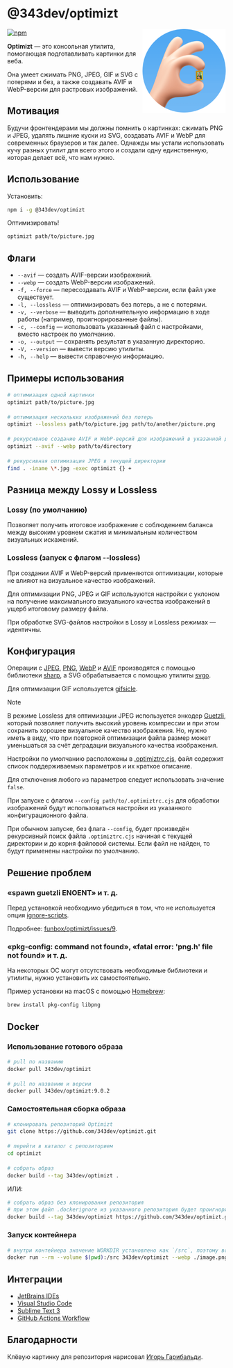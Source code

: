 # @343dev/optimizt

<img align="right" width="192" height="192"
     alt="Аватар Оптимизта: «OK» жест с картиной Моной Лизой между пальцами"
     src="./docs/logo.png">

[![npm](https://img.shields.io/npm/v/@343dev/optimizt.svg)](https://www.npmjs.com/package/@343dev/optimizt)

**Optimizt** — это консольная утилита, помогающая подготавливать картинки для веба.

Она умеет сжимать PNG, JPEG, GIF и SVG с потерями и без, а также создавать AVIF и WebP-версии для растровых изображений.

## Мотивация

Будучи фронтендерами мы должны помнить о картинках: сжимать PNG и JPEG, удалять лишние куски из SVG, создавать AVIF и WebP для современных браузеров и так далее. Однажды мы устали использовать кучу разных утилит для всего этого и создали одну единственную, которая делает всё, что нам нужно.

## Использование

Установить:

```sh
npm i -g @343dev/optimizt
```

Оптимизировать!

```sh
optimizt path/to/picture.jpg
```

## Флаги

- `--avif` — создать AVIF-версии изображений.
- `--webp` — создать WebP-версии изображений.
- `-f, --force` — пересоздавать AVIF и WebP-версии, если файл уже существует.
- `-l, --lossless` — оптимизировать без потерь, а не с потерями.
- `-v, --verbose` — выводить дополнительную информацию в ходе работы (например, проигнорированные файлы).
- `-c, --config` — использовать указанный файл с настройками, вместо настроек по умолчанию.
- `-o, --output` — сохранять результат в указанную директорию.
- `-V, --version` — вывести версию утилиты.
- `-h, --help` — вывести справочную информацию.

## Примеры использования

```bash
# оптимизация одной картинки
optimizt path/to/picture.jpg

# оптимизация нескольких изображений без потерь
optimizt --lossless path/to/picture.jpg path/to/another/picture.png

# рекурсивное создание AVIF и WebP-версий для изображений в указанной директории
optimizt --avif --webp path/to/directory

# рекурсивная оптимизация JPEG в текущей директории
find . -iname \*.jpg -exec optimizt {} +
```

## Разница между Lossy и Lossless

### Lossy (по умолчанию)

Позволяет получить итоговое изображение с соблюдением баланса между высоким уровнем сжатия и минимальным количеством визуальных искажений.

### Lossless (запуск с флагом --lossless)

При создании AVIF и WebP-версий применяются оптимизации, которые не влияют на визуальное качество изображений.

Для оптимизации PNG, JPEG и GIF используются настройки с уклоном на получение максимального визуального качества изображений в ущерб итоговому размеру файла.

При обработке SVG-файлов настройки в Lossy и Lossless режимах — идентичны.

## Конфигурация

Операции с [JPEG](https://sharp.pixelplumbing.com/api-output#jpeg), [PNG](https://sharp.pixelplumbing.com/api-output#png), [WebP](https://sharp.pixelplumbing.com/api-output#webp) и [AVIF](https://sharp.pixelplumbing.com/api-output#avif) производятся с помощью библиотеки [sharp](https://github.com/lovell/sharp), а SVG обрабатывается с помощью утилиты [svgo](https://github.com/svg/svgo).

Для оптимизации GIF используется [gifsicle](https://github.com/kohler/gifsicle).

> [!NOTE]
> В режиме Lossless для оптимизации JPEG используется энкодер [Guetzli](https://github.com/google/guetzli), который позволяет получить высокий уровень компрессии и при этом сохранить хорошее визуальное качество изображения. Но, нужно иметь в виду, что при повторной оптимизации файла размер может уменьшаться за счёт деградации визуального качества изображения.

Настройки по умолчанию расположены в [.optimiztrc.cjs](./.optimiztrc.cjs), файл содержит список поддерживаемых параметров и их краткое описание.

Для отключения любого из параметров следует использовать значение `false`.

При запуске с флагом `--config path/to/.optimiztrc.cjs` для обработки изображений будут использоваться настройки из указанного конфигурационного файла.

При обычном запуске, без флага `--config`, будет произведён рекурсивный поиск файла `.optimiztrc.cjs` начиная с текущей директории и до корня файловой системы. Если файл не найден, то будут применены настройки по умолчанию.

## Решение проблем

### «spawn guetzli ENOENT» и т. д.

Перед установкой необходимо убедиться в том, что не используется опция [ignore-scripts](https://docs.npmjs.com/cli/v6/using-npm/config#ignore-scripts).

Подробнее: [funbox/optimizt/issues/9](https://github.com/funbox/optimizt/issues/9).

### «pkg-config: command not found», «fatal error: 'png.h' file not found» и т. д.

На некоторых ОС могут отсутствовать необходимые библиотеки и утилиты, нужно установить их самостоятельно.

Пример установки на macOS с помощью [Homebrew](https://brew.sh/index_ru):

```bash
brew install pkg-config libpng
```

## Docker

### Использование готового образа

```bash
# pull по названию
docker pull 343dev/optimizt

# pull по названию и версии
docker pull 343dev/optimizt:9.0.2
```

### Самостоятельная сборка образа

```bash
# клонировать репозиторий Optimizt
git clone https://github.com/343dev/optimizt.git

# перейти в каталог с репозиторием
cd optimizt

# собрать образ
docker build --tag 343dev/optimizt .
```

ИЛИ:

```bash
# собрать образ без клонирования репозитория
# при этом файл .dockerignore из указанного репозитория будет проигнорирован: https://github.com/docker/cli/issues/2827
docker build --tag 343dev/optimizt https://github.com/343dev/optimizt.git
```

### Запуск контейнера

```bash
# внутри контейнера значение WORKDIR установлено как `/src`, поэтому все пути будут разрешаться относительно неё
docker run --rm --volume $(pwd):/src 343dev/optimizt --webp ./image.png
```

## Интеграции

- [JetBrains IDEs](./docs/jetbrains.ru.md)
- [Visual Studio Code](./docs/vscode.ru.md)
- [Sublime Text 3](./docs/sublime-text.ru.md)
- [GitHub Actions Workflow](./docs/github.ru.md)

## Благодарности

Клёвую картинку для репозитория нарисовал [Игорь Гарибальди](http://pandabanda.com/).
